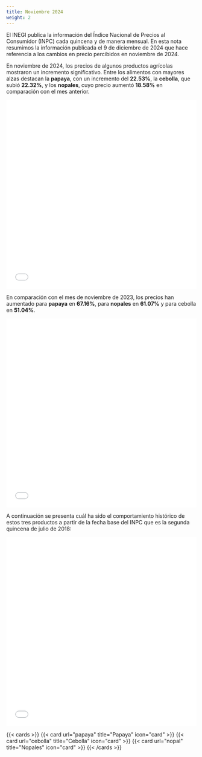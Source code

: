 ```yaml
---
title: Noviembre 2024
weight: 2
---
```


El INEGI publica la información del Índice Nacional de Precios al Consumidor (INPC) cada quincena y de manera mensual. En esta nota resumimos la información publicada el 9 de diciembre de 2024 que hace referencia a los cambios en precio percibidos en noviembre de 2024.

En noviembre de 2024, los precios de algunos productos agrícolas mostraron un incremento significativo. Entre los alimentos con mayores alzas destacan la **papaya**, con un incremento del **22.53%**, la **cebolla**, que subió **22.32%**, y los **nopales**, cuyo precio aumentó **18.58%** en comparación con el mes anterior.

<iframe src="/treemap_inpc_mensual.html" width="100%" height="500" style="border:none;"></iframe>

En comparación con el mes de noviembre de 2023, los precios han aumentado para **papaya** en **67.16%**, para **nopales** en **61.07%** y para cebolla en **51.04%**. 

<iframe src="/treemap_inpc_anual.html" width="100%" height="500" style="border:none;"></iframe>

A continuación se presenta cuál ha sido el comportamiento histórico de estos tres productos a partir de la fecha base del INPC que es la segunda quincena de julio de 2018:

<iframe src="/lines.html" width="100%" height="500" style="border:none;"></iframe>

{{< cards >}}
  {{< card url="papaya" title="Papaya" icon="card" >}}
  {{< card url="cebolla" title="Cebolla" icon="card" >}}
  {{< card url="nopal" title="Nopales" icon="card" >}}
{{< /cards >}}

